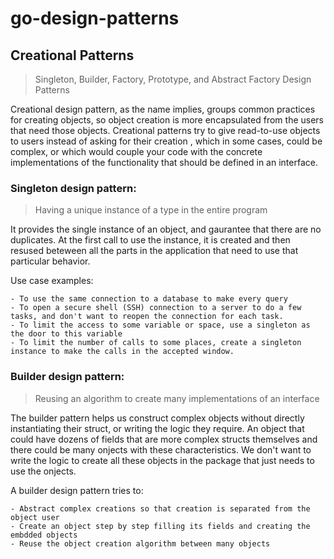 # go-design-patterns
## Creational Patterns 
> Singleton, Builder, Factory, Prototype, and Abstract Factory Design Patterns
 

Creational design pattern, as the name implies, groups common practices for creating objects, so object creation is more encapsulated from the users that need those objects. Creational patterns try to give read-to-use objects to users instead of asking for their creation , which in some cases, could be complex, or which would couple your code with the concrete implementations of the functionality that should be defined in an interface.


### Singleton design pattern:
> Having a unique instance of a type in the entire program

It provides the single instance of an object, and gaurantee that there are no duplicates. At the first call to use the instance, it is created and then resused beteween all the parts in the application that need to use that particular behavior.

Use case examples:

    - To use the same connection to a database to make every query
    - To open a secure shell (SSH) connection to a server to do a few tasks, and don't want to reopen the connection for each task.
    - To limit the access to some variable or space, use a singleton as the door to this variable
    - To limit the number of calls to some places, create a singleton instance to make the calls in the accepted window.

### Builder design pattern:
> Reusing an algorithm to create many implementations of an interface

The builder pattern helps us construct complex objects without directly instantiating their struct, or writing the logic they require. An object that could have dozens of fields that are more complex structs themselves and there could be many onjects with these characteristics. We don't want to write the logic to create all these objects in the package that just needs to use the onjects.

A builder design pattern tries to:

    - Abstract complex creations so that creation is separated from the object user
    - Create an object step by step filling its fields and creating the embdded objects
    - Reuse the object creation algorithm between many objects
